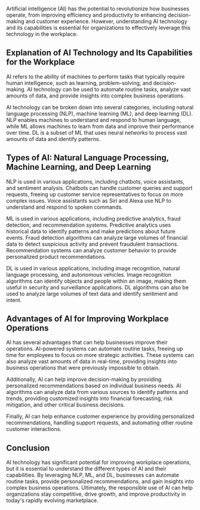 
Artificial intelligence (AI) has the potential to revolutionize how businesses operate, from improving efficiency and productivity to enhancing decision-making and customer experience. However, understanding AI technology and its capabilities is essential for organizations to effectively leverage this technology in the workplace.

Explanation of AI Technology and Its Capabilities for the Workplace
-------------------------------------------------------------------

AI refers to the ability of machines to perform tasks that typically require human intelligence, such as learning, problem-solving, and decision-making. AI technology can be used to automate routine tasks, analyze vast amounts of data, and provide insights into complex business operations.

AI technology can be broken down into several categories, including natural language processing (NLP), machine learning (ML), and deep learning (DL). NLP enables machines to understand and respond to human language, while ML allows machines to learn from data and improve their performance over time. DL is a subset of ML that uses neural networks to process vast amounts of data and identify patterns.

Types of AI: Natural Language Processing, Machine Learning, and Deep Learning
-----------------------------------------------------------------------------

NLP is used in various applications, including chatbots, voice assistants, and sentiment analysis. Chatbots can handle customer queries and support requests, freeing up customer service representatives to focus on more complex issues. Voice assistants such as Siri and Alexa use NLP to understand and respond to spoken commands.

ML is used in various applications, including predictive analytics, fraud detection, and recommendation systems. Predictive analytics uses historical data to identify patterns and make predictions about future events. Fraud detection algorithms can analyze large volumes of financial data to detect suspicious activity and prevent fraudulent transactions. Recommendation systems can analyze customer behavior to provide personalized product recommendations.

DL is used in various applications, including image recognition, natural language processing, and autonomous vehicles. Image recognition algorithms can identify objects and people within an image, making them useful in security and surveillance applications. DL algorithms can also be used to analyze large volumes of text data and identify sentiment and intent.

Advantages of AI for Improving Workplace Operations
---------------------------------------------------

AI has several advantages that can help businesses improve their operations. AI-powered systems can automate routine tasks, freeing up time for employees to focus on more strategic activities. These systems can also analyze vast amounts of data in real-time, providing insights into business operations that were previously impossible to obtain.

Additionally, AI can help improve decision-making by providing personalized recommendations based on individual business needs. AI algorithms can analyze data from various sources to identify patterns and trends, providing customized insights into financial forecasting, risk mitigation, and other critical business decisions.

Finally, AI can help enhance customer experience by providing personalized recommendations, handling support requests, and automating other routine customer interactions.

Conclusion
----------

AI technology has significant potential for improving workplace operations, but it is essential to understand the different types of AI and their capabilities. By leveraging NLP, ML, and DL, businesses can automate routine tasks, provide personalized recommendations, and gain insights into complex business operations. Ultimately, the responsible use of AI can help organizations stay competitive, drive growth, and improve productivity in today's rapidly evolving marketplace.
